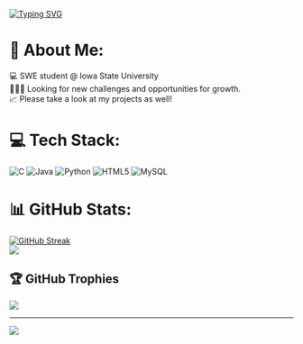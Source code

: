[![Typing SVG](https://readme-typing-svg.herokuapp.com?font=Fira+Code&weight=900&size=30&pause=1000&color=8436F7&background=FFFFFF00&center=false&random=false&width=300&lines=William+Griner)](https://git.io/typing-svg)




# 💫 About Me:
💻 SWE student @ Iowa State University <br>👨🏼‍💻 Looking for new challenges and opportunities for growth. <br>📈 Please take a look at my projects as well!


<!--[## 🌐 Socials:
[![LinkedIn](https://img.shields.io/badge/LinkedIn-%230077B5.svg?logo=linkedin&logoColor=white)](https://linkedin.com/in/https://www.linkedin.com/in/charles-arroyo-8ab682251/)  -->

# 💻 Tech Stack:
![C](https://img.shields.io/badge/c-%2300599C.svg?style=plastic&logo=c&logoColor=white) ![Java](https://img.shields.io/badge/java-%23ED8B00.svg?style=plastic&logo=openjdk&logoColor=white) ![Python](https://img.shields.io/badge/python-3670A0?style=plastic&logo=python&logoColor=ffdd54) ![HTML5](https://img.shields.io/badge/html5-%23E34F26.svg?style=plastic&logo=html5&logoColor=white) ![MySQL](https://img.shields.io/badge/mysql-%2300000f.svg?style=plastic&logo=mysql&logoColor=white)
# 📊 GitHub Stats:
<!--[](https://github-readme-stats.vercel.app/api?username=charles-arroyo&theme=gotham&hide_border=true&include_all_commits=false&count_private=false)<br/> -->
[![GitHub Streak](https://streak-stats.demolab.com?user=willyg23&theme=dracula)](https://git.io/streak-stats)
<br> ![](https://github-readme-stats.vercel.app/api/top-langs/?username=willyg23&theme=gotham&hide_border=true&include_all_commits=false&count_private=false&layout=compact)

## 🏆 GitHub Trophies
![](https://github-profile-trophy.vercel.app/?username=willyg23&theme=apprentice&no-frame=true&no-bg=true&margin-w=4)

---
[![](https://visitcount.itsvg.in/api?id=willyg23&icon=0&color=0)](https://visitcount.itsvg.in)
